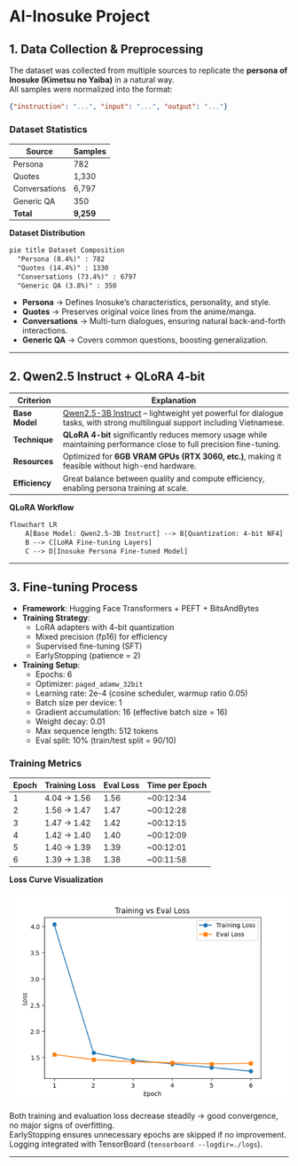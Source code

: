 # AI-Inosuke Project

## 1. Data Collection & Preprocessing

The dataset was collected from multiple sources to replicate the **persona of Inosuke (Kimetsu no Yaiba)** in a natural way.  
All samples were normalized into the format:

```json
{"instruction": "...", "input": "...", "output": "..."}
```

### Dataset Statistics

| Source          | Samples |
|-----------------|---------|
| Persona         | 782     |
| Quotes          | 1,330   |
| Conversations   | 6,797   |
| Generic QA      | 350     |
| **Total**       | **9,259** |

**Dataset Distribution**

```mermaid
pie title Dataset Composition
  "Persona (8.4%)" : 782
  "Quotes (14.4%)" : 1330
  "Conversations (73.4%)" : 6797
  "Generic QA (3.8%)" : 350
```

- **Persona** → Defines Inosuke’s characteristics, personality, and style.  
- **Quotes** → Preserves original voice lines from the anime/manga.  
- **Conversations** → Multi-turn dialogues, ensuring natural back-and-forth interactions.  
- **Generic QA** → Covers common questions, boosting generalization.  

---

## 2. Qwen2.5 Instruct + QLoRA 4-bit

| Criterion | Explanation |
|-----------|-------------|
| **Base Model** | [Qwen2.5-3B Instruct](https://huggingface.co/Qwen/Qwen2.5-3B-Instruct) – lightweight yet powerful for dialogue tasks, with strong multilingual support including Vietnamese. |
| **Technique** | **QLoRA 4-bit** significantly reduces memory usage while maintaining performance close to full precision fine-tuning. |
| **Resources** | Optimized for **6GB VRAM GPUs (RTX 3060, etc.)**, making it feasible without high-end hardware. |
| **Efficiency** | Great balance between quality and compute efficiency, enabling persona training at scale. |

**QLoRA Workflow**

```mermaid
flowchart LR
    A[Base Model: Qwen2.5-3B Instruct] --> B[Quantization: 4-bit NF4]
    B --> C[LoRA Fine-tuning Layers]
    C --> D[Inosuke Persona Fine-tuned Model]
```

---

## 3. Fine-tuning Process

- **Framework**: Hugging Face Transformers + PEFT + BitsAndBytes  
- **Training Strategy**:  
  - LoRA adapters with 4-bit quantization  
  - Mixed precision (fp16) for efficiency  
  - Supervised fine-tuning (SFT)  
  - EarlyStopping (patience = 2)  
- **Training Setup**:
  - Epochs: 6  
  - Optimizer: `paged_adamw_32bit`  
  - Learning rate: 2e-4 (cosine scheduler, warmup ratio 0.05)  
  - Batch size per device: 1  
  - Gradient accumulation: 16 (effective batch size = 16)  
  - Weight decay: 0.01  
  - Max sequence length: 512 tokens  
  - Eval split: 10% (train/test split = 90/10)  

### Training Metrics

| Epoch | Training Loss | Eval Loss | Time per Epoch |
|-------|---------------|-----------|----------------|
| 1     | 4.04 → 1.56   | 1.56      | ~00:12:34      |
| 2     | 1.56 → 1.47   | 1.47      | ~00:12:28      |
| 3     | 1.47 → 1.42   | 1.42      | ~00:12:15      |
| 4     | 1.42 → 1.40   | 1.40      | ~00:12:09      |
| 5     | 1.40 → 1.39   | 1.39      | ~00:12:01      |
| 6     | 1.39 → 1.38   | 1.38      | ~00:11:58      |

**Loss Curve Visualization**

![Loss Curve](loss_curve.png)

Both training and evaluation loss decrease steadily → good convergence, no major signs of overfitting.  
EarlyStopping ensures unnecessary epochs are skipped if no improvement.  
Logging integrated with TensorBoard (`tensorboard --logdir=./logs`).  

---
